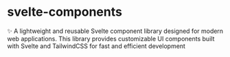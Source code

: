 # svelte-components
✨ A lightweight and reusable Svelte component library designed for modern web applications. This library provides customizable UI components built with Svelte and TailwindCSS for fast and efficient development
